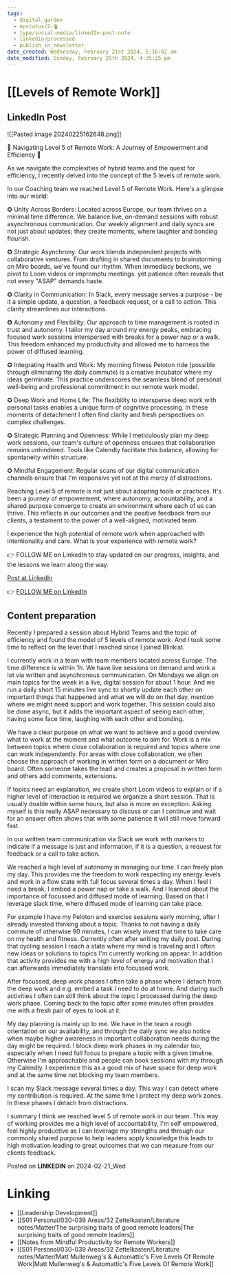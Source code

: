 ```yaml
---
tags:
  - digital_garden
  - epstatus/2-🪴
  - type/social-media/linkedIn-post-note
  - linkedin/processed
  - publish_in_newsletter
date_created: Wednesday, February 21st 2024, 5:16:02 am
date_modified: Sunday, February 25th 2024, 4:35:25 pm
---
```

# [[Levels of Remote Work]]
## LinkedIn Post
![[Pasted image 20240225162648.png]]

🧭 Navigating Level 5 of Remote Work: A Journey of Empowerment and Efficiency 🚀  
  
As we navigate the complexities of hybrid teams and the quest for efficiency, I recently delved into the concept of the 5 levels of remote work.  
  
In our Coaching team we reached Level 5 of Remote Work. Here's a glimpse into our world:  
  
✪ Unity Across Borders: Located across Europe, our team thrives on a minimal time difference. We balance live, on-demand sessions with robust asynchronous communication. Our weekly alignment and daily syncs are not just about updates; they create moments, where laughter and bonding flourish.  
  
✪ Strategic Asynchrony: Our work blends independent projects with collaborative ventures. From drafting in shared documents to brainstorming on Miro boards, we've found our rhythm. When immediacy beckons, we pivot to Loom videos or impromptu meetings. yet patience often reveals that not every "ASAP" demands haste.  
  
✪ Clarity in Communication: In Slack, every message serves a purpose - be it a simple update, a question, a feedback request, or a call to action. This clarity streamlines our interactions.  
  
✪ Autonomy and Flexibility: Our approach to time management is rooted in trust and autonomy. I tailor my day around my energy peaks, embracing focused work sessions interspersed with breaks for a power nap or a walk. This freedom enhanced my productivity and allowed me to harness the power of diffused learning.  
  
✪ Integrating Health and Work: My morning fitness Peloton ride (possible through eliminating the daily commute) is a creative incubator where my ideas germinate. This practice underscores the seamless blend of personal well-being and professional commitment in our remote work model.  
  
✪ Deep Work and Home Life: The flexibility to intersperse deep work with personal tasks enables a unique form of cognitive processing. In these moments of detachment I often find clarity and fresh perspectives on complex challenges.  
  
✪ Strategic Planning and Openness: While I meticulously plan my deep work sessions, our team's culture of openness ensures that collaboration remains unhindered. Tools like Calendly facilitate this balance, allowing for spontaneity within structure.  
  
✪ Mindful Engagement: Regular scans of our digital communication channels ensure that I'm responsive yet not at the mercy of distractions.  
  
Reaching Level 5 of remote is not just about adopting tools or practices. It's been a journey of empowerment, where autonomy, accountability, and a shared purpose converge to create an environment where each of us can thrive. This reflects in our outcomes and the positive feedback from our clients, a testament to the power of a well-aligned, motivated team.  
  
I experience the high potential of remote work when approached with intentionality and care. What is your experience with remote work?  
  
👉 FOLLOW ME on LinkedIn to stay updated on our progress, insights, and the lessons we learn along the way.

[Post at LinkedIn](https://www.linkedin.com/posts/sebastiankamilli_navigating-level-5-of-remote-work-a-journey-activity-7165978505392963586-rXaO?utm_source=share&utm_medium=member_desktop)

👉 [FOLLOW ME on LinkedIn](https://www.linkedin.com/comm/mynetwork/discovery-see-all?usecase=PEOPLE_FOLLOWS&followMember=sebastiankamilli)

## Content preparation
Recently I prepared a session about Hybrid Teams and the topic of efficiency and found the model of 5 levels of remote work. And I took some time to reflect on the level that I reached since I joined Blinkist. 

I currently work in a team with team members located across Europe. The time difference is within 1h.  We have live sessions on demand and work a lot via written and asynchronous communication. On Mondays we align on main topics for the week in a live, digital session for about 1 hour. And we run a daily short 15 minutes live sync to shortly update each other on important things that happened and what we will do on that day, mention where we might need support and work together. This session could also be done async, but it adds the important aspect of seeing each other, having some face time, laughing with each other and bonding. 

We have a clear purpose on what we want to achieve and a good overview what to work at the moment and what outcome to aim for. 
Work is a mix between topics where close collaboration is required and topics where one can work independently. For areas with close collaboration, we often choose the approach of working in written form on a document or Miro board. Often someone takes the lead and creates a proposal in written form and others add comments, extensions. 

If topics need an explanation, we create short Loom videos to explain or if a higher level of interaction is required we organize a short session. That is usually doable within some hours, but also is more an exception. Asking myself is this really ASAP necessary to discuss or can I continue and wait for an answer often shows that with some patience it will still move forward fast.

In our written team communication via Slack we work with markers to indicate  if a message is just and information, if it is a question, a request for feedback or a call to take action. 

We reached a high level of autonomy in managing our time. I can freely plan my day. This provides me the freedom to work respecting my energy levels and work in a flow state with full focus several times a day. When I feel I need a break, I embed a power nap or take a walk. And I learned about the importance of focussed and diffused mode of learning. Based on that I leverage slack time, where diffused mode of learning can take place. 

For example I have my Peloton and exercise sessions early morning, after I already invested thinking about a topic. Thanks to not having a daily commute of otherwise 90 minutes, I can wisely invest that time to take care on my health and fitness. Currently often after writing my daily post. During that cycling session I reach a state where my mind is traveling and I often new ideas or solutions to topics I'm currently working on appear. In addition that activity provides me with a high level of energy and motivation that I can afterwards immediately translate into focussed work. 

After focussed, deep work phases I often take a phase where I detach from the deep work and e.g. embed a task I need to do at home. And during such activities I often can still think about the topic I processed during the deep work phase. Coming back to the topic after some minutes often provides me with a fresh pair of eyes to look at it. 

My day planning is mainly up to me. We have in the team a rough orientation on our availability, and through the daily sync we also notice when maybe higher awareness in important collaboration needs during the day might be required. I block deep work phases in my calendar too, especially when I need full focus to prepare a topic with a given timeline. Otherwise I'm approachable and people can book sessions with my through my Calendly. I experience this as a good mix of have space for deep work and at the same time not blocking my team members. 

I scan my Slack message several times a day. This way I can detect where my contribution is required. At the same time I protect my deep work zones. In these phases I detach from distractions. 

I summary I think we reached level 5 of remote work in our team. This way of working provides me a high level of accountability, I'm self empowered, feel highly productive as I can leverage my strengths and through our commonly shared purpose to help leaders apply knowledge this leads to high motivation leading to great outcomes that we can measure from our clients feedback. 

Posted on **LINKEDIN** on 2024-02-21_Wed
# Linking
+ [[Leadership Development]]
+ [[S01 Personal/030-039 Areas/32 Zettelkasten/Literature notes/Matter/The surprising traits of good remote leaders|The surprising traits of good remote leaders]]
+ [[Notes from Mindful Productivity for Remote Workers]]
+ [[S01 Personal/030-039 Areas/32 Zettelkasten/Literature notes/Matter/Matt Mullenweg's & Automattic's Five Levels Of Remote Work|Matt Mullenweg's & Automattic's Five Levels Of Remote Work]]